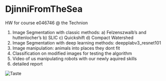 # DjinniFromTheSea
HW for course e046746 @ the Technion

1) Image Segmentation with classic methods: 
 a) Felzenszwalb’s and huttenlocher’s
 b) SLIC
 c) Quickshift
 d) Compact Watershed
2) Image Segmentation with deep learning methods: deepplabv3_resnet101
3) Image manipulation: animals into places they dont fit
4) Classification on modified images for testing the algorithm
5) Video of us manipulating robots with our newly aquired skills
6) detailed report

![Taste](/Documentation/DjinniFromTheSea.gif)
	

